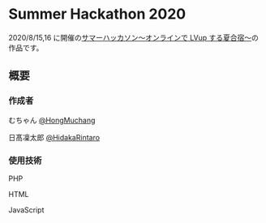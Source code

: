 # Summer Hackathon 2020

2020/8/15,16 に開催の[サマーハッカソン〜オンラインで LVup する夏合宿〜](https://tech-study-group.connpass.com/event/181146/)の作品です。

## 概要

### 作成者

むちゃん [@HongMuchang](https://github.com/HongMuchang)

日髙凜太郎 [@HidakaRintaro](https://github.com/HidakaRintaro)

### 使用技術

PHP

HTML

JavaScript
